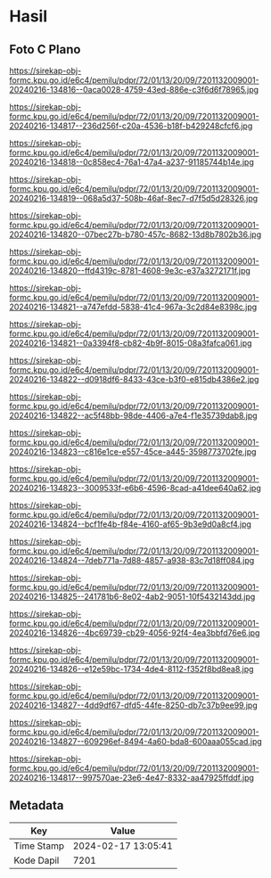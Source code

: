 # Hasil

## Foto C Plano

https://sirekap-obj-formc.kpu.go.id/e6c4/pemilu/pdpr/72/01/13/20/09/7201132009001-20240216-134816--0aca0028-4759-43ed-886e-c3f6d6f78965.jpg

https://sirekap-obj-formc.kpu.go.id/e6c4/pemilu/pdpr/72/01/13/20/09/7201132009001-20240216-134817--236d256f-c20a-4536-b18f-b429248cfcf6.jpg

https://sirekap-obj-formc.kpu.go.id/e6c4/pemilu/pdpr/72/01/13/20/09/7201132009001-20240216-134818--0c858ec4-76a1-47a4-a237-91185744b14e.jpg

https://sirekap-obj-formc.kpu.go.id/e6c4/pemilu/pdpr/72/01/13/20/09/7201132009001-20240216-134819--068a5d37-508b-46af-8ec7-d7f5d5d28326.jpg

https://sirekap-obj-formc.kpu.go.id/e6c4/pemilu/pdpr/72/01/13/20/09/7201132009001-20240216-134820--07bec27b-b780-457c-8682-13d8b7802b36.jpg

https://sirekap-obj-formc.kpu.go.id/e6c4/pemilu/pdpr/72/01/13/20/09/7201132009001-20240216-134820--ffd4319c-8781-4608-9e3c-e37a3272171f.jpg

https://sirekap-obj-formc.kpu.go.id/e6c4/pemilu/pdpr/72/01/13/20/09/7201132009001-20240216-134821--a747efdd-5838-41c4-967a-3c2d84e8398c.jpg

https://sirekap-obj-formc.kpu.go.id/e6c4/pemilu/pdpr/72/01/13/20/09/7201132009001-20240216-134821--0a3394f8-cb82-4b9f-8015-08a3fafca061.jpg

https://sirekap-obj-formc.kpu.go.id/e6c4/pemilu/pdpr/72/01/13/20/09/7201132009001-20240216-134822--d0918df6-8433-43ce-b3f0-e815db4386e2.jpg

https://sirekap-obj-formc.kpu.go.id/e6c4/pemilu/pdpr/72/01/13/20/09/7201132009001-20240216-134822--ac5f48bb-98de-4406-a7e4-f1e35739dab8.jpg

https://sirekap-obj-formc.kpu.go.id/e6c4/pemilu/pdpr/72/01/13/20/09/7201132009001-20240216-134823--c816e1ce-e557-45ce-a445-3598773702fe.jpg

https://sirekap-obj-formc.kpu.go.id/e6c4/pemilu/pdpr/72/01/13/20/09/7201132009001-20240216-134823--3009533f-e6b6-4596-8cad-a41dee640a62.jpg

https://sirekap-obj-formc.kpu.go.id/e6c4/pemilu/pdpr/72/01/13/20/09/7201132009001-20240216-134824--bcf1fe4b-f84e-4160-af65-9b3e9d0a8cf4.jpg

https://sirekap-obj-formc.kpu.go.id/e6c4/pemilu/pdpr/72/01/13/20/09/7201132009001-20240216-134824--7deb771a-7d88-4857-a938-83c7d18ff084.jpg

https://sirekap-obj-formc.kpu.go.id/e6c4/pemilu/pdpr/72/01/13/20/09/7201132009001-20240216-134825--241781b6-8e02-4ab2-9051-10f5432143dd.jpg

https://sirekap-obj-formc.kpu.go.id/e6c4/pemilu/pdpr/72/01/13/20/09/7201132009001-20240216-134826--4bc69739-cb29-4056-92f4-4ea3bbfd76e6.jpg

https://sirekap-obj-formc.kpu.go.id/e6c4/pemilu/pdpr/72/01/13/20/09/7201132009001-20240216-134826--e12e59bc-1734-4de4-8112-f352f8bd8ea8.jpg

https://sirekap-obj-formc.kpu.go.id/e6c4/pemilu/pdpr/72/01/13/20/09/7201132009001-20240216-134827--4dd9df67-dfd5-44fe-8250-db7c37b9ee99.jpg

https://sirekap-obj-formc.kpu.go.id/e6c4/pemilu/pdpr/72/01/13/20/09/7201132009001-20240216-134827--609296ef-8494-4a60-bda8-600aaa055cad.jpg

https://sirekap-obj-formc.kpu.go.id/e6c4/pemilu/pdpr/72/01/13/20/09/7201132009001-20240216-134817--997570ae-23e6-4e47-8332-aa47925ffddf.jpg


## Metadata

| Key        | Value               |
| ---------- | ------------------- |
| Time Stamp | 2024-02-17 13:05:41 |
| Kode Dapil | 7201                |



